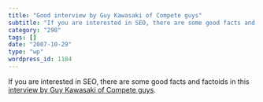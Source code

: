 ```yaml
---
title: "Good interview by Guy Kawasaki of Compete guys"
subtitle: "If you are interested in SEO, there are some good facts and factoids in this [interview by Guy Kawas..."
category: "298"
tags: []
date: "2007-10-29"
type: "wp"
wordpress_id: 1184
---
```

If you are interested in SEO, there are some good facts and factoids in this [interview by Guy Kawasaki of Compete guys](http://blog.guykawasaki.com/2007/10/ten-questions-2.html).